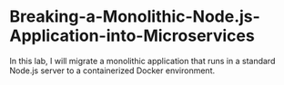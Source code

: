 # Breaking-a-Monolithic-Node.js-Application-into-Microservices
In this lab, I will migrate a monolithic application that runs in a standard Node.js server to a containerized Docker environment. 
